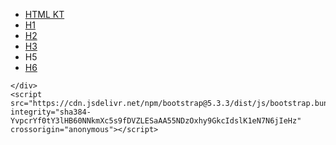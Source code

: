 <!doctype html>
<html lang="en">
  <head>
    <meta charset="utf-8">
    <meta name="viewport" content="width=device-width, initial-scale=1">
    <title>HTML</title>
    <link href="https://cdn.jsdelivr.net/npm/bootstrap@5.3.3/dist/css/bootstrap.min.css" rel="stylesheet" integrity="sha384-QWTKZyjpPEjISv5WaRU9OFeRpok6YctnYmDr5pNlyT2bRjXh0JMhjY6hW+ALEwIH" crossorigin="anonymous">
  </head>
  <body>
    <div class="container">
        <ul>
             <li><a href="htmlKT">HTML KT</a></li>
            <li><a href="H1.html">H1</a></li>
            <li><a href="H1.html">H2</a></li>
            <li><a href="H3.html">H3</a></li>
            <li><a href="H5.html"></a>H5</li>
            <li><a href="H6.html">H6</a></li>
        </ul>
    

    
    
    
    
    
    </div>
    <script src="https://cdn.jsdelivr.net/npm/bootstrap@5.3.3/dist/js/bootstrap.bundle.min.js" integrity="sha384-YvpcrYf0tY3lHB60NNkmXc5s9fDVZLESaAA55NDzOxhy9GkcIdslK1eN7N6jIeHz" crossorigin="anonymous"></script>
  </body>
</html>
